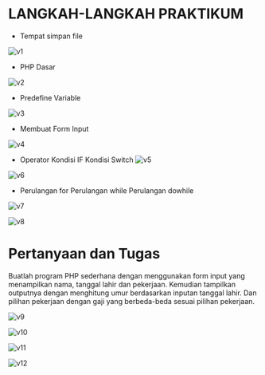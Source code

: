 # LANGKAH-LANGKAH PRAKTIKUM

- Tempat simpan file
  
![v1](https://github.com/Birrhamm/lab7_web/assets/115520530/1f2de33f-5c89-4a2d-962c-c0b4972e715b)

- PHP Dasar
  
![v2](https://github.com/Birrhamm/lab7_web/assets/115520530/1f2161c3-1df1-4979-8d2e-ded64fce407b)

- Predefine Variable
  
![v3](https://github.com/Birrhamm/lab7_web/assets/115520530/4e7f4f42-beff-4c0b-8a6a-7b502ca064c9)

- Membuat Form Input
  
![v4](https://github.com/Birrhamm/lab7_web/assets/115520530/59425283-3185-4e1e-a4c3-01192a6a26a6)

- Operator Kondisi IF Kondisi Switch
![v5](https://github.com/Birrhamm/lab7_web/assets/115520530/92b62e3f-ffd9-4f28-a3fb-93e93e63ba4f)

![v6](https://github.com/Birrhamm/lab7_web/assets/115520530/fb93fb2c-3201-46d1-9a8f-6f588eed086e)

- Perulangan for Perulangan while Perulangan dowhile
  
![v7](https://github.com/Birrhamm/lab7_web/assets/115520530/386d3e81-a9f8-4096-b01b-774018a08ef1)

![v8](https://github.com/Birrhamm/lab7_web/assets/115520530/e4db2df6-ba37-45b9-91a6-a25f80beb43c)

# Pertanyaan dan Tugas
Buatlah program PHP sederhana dengan menggunakan form input yang menampilkan
nama, tanggal lahir dan pekerjaan. Kemudian tampilkan outputnya dengan menghitung
umur berdasarkan inputan tanggal lahir. Dan pilihan pekerjaan dengan gaji yang
berbeda-beda sesuai pilihan pekerjaan.

![v9](https://github.com/Birrhamm/lab7_web/assets/115520530/8e35f83f-a36c-4fe3-bfc9-afadcddab2e6)

![v10](https://github.com/Birrhamm/lab7_web/assets/115520530/968c75c1-df3a-44de-a47b-bef26020c2ba)

![v11](https://github.com/Birrhamm/lab7_web/assets/115520530/de5cc3bd-a401-452f-a4b4-55a03e8a422a)

![v12](https://github.com/Birrhamm/lab7_web/assets/115520530/7822b5c2-14cb-4e59-aa34-5580117c46e2)
